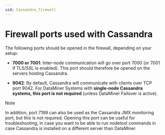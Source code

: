 ```yaml
---
uid: Cassandra_firewall
---
```


# Firewall ports used with Cassandra

The following ports should be opened in the firewall, depending on your setup:

- **7000 or 7001**: Inter-node communication will go over port 7000 (or 7001 if TLS/SSL is enabled). This port should therefore be opened on the servers hosting Cassandra.

- **9042**: By default, Cassandra will communicate with clients over TCP port 9042. For DataMiner Systems with **single-node Cassandra systems, this port is not required** (unless DataMiner Failover is active).

> [!NOTE]
> In addition, port 7199 can also be used as the Cassandra JMX monitoring port, but this is not required. Opening this port can be useful for troubleshooting, in case you want to be able to run nodetool commands in case Cassandra is installed on a different server than DataMiner.
